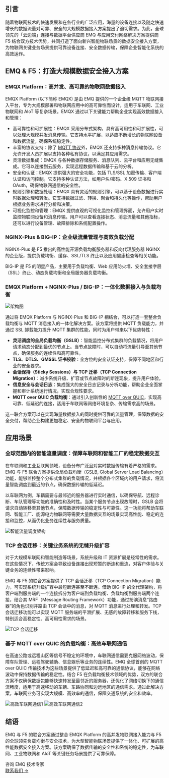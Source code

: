 ## 引言

随着物联网技术的快速发展和在各行业的广泛应用，海量的设备连接以及随之快速增长的数据流量对可靠、安全的大规模数据接入方案提出了迫切需求。为此，全球领先的「云边端」连接与数据平台供应商 EMQ 与应用交付网络解决方案提供商 F5 结合双方技术优势，共同打造了面向新兴智能物联场景的数据安全接入方案，为物联网关键业务场景提供可靠设备连接、安全数据传输，保障企业智能化系统的高效运作。

## EMQ & F5：打造大规模数据安全接入方案

### EMQX Platform：高并发、高可靠的物联网数据接入

EMQX Platform (以下简称 EMQX) 是由 EMQ 提供的一个企业级 MQTT 物联网接入平台，专为大规模部署和物联网应用中的高可靠性而设计，适用于车联网、工业物联网和 AIoT 等复杂场景。EMQX 通过以下关键能力帮助企业实现高效数据接入和管理：

- 高可靠性和可扩展性：EMQX 采用分布式架构，具有高可用性和可扩展性，可以处理大规模并发消息传输。它支持水平扩展，以适应不断增长的物联网设备和数据流量，确保系统稳定性。
- 丰富的协议支持：除了 [MQTT 协议](https://www.emqx.com/zh/blog/the-easiest-guide-to-getting-started-with-mqtt)外，EMQX 还支持多种消息传输协议。它允许开发人员扩展以支持各种私有协议，以满足其应用需求。
- 灵活数据集成：EMQX 与各种数据存储服务、消息队列、云平台和应用无缝集成。它可以连接到云服务，实现远程数据传输和基于云的分析。
- 安全和认证：EMQX 提供强大的安全功能，包括 TLS/SSL 加密传输、客户端认证和访问控制。它支持多种认证方法，如用户名/密码、X.509 证书和 OAuth，确保物联网通信的安全性。
- 规则引擎和数据处理：EMQX 具有灵活的规则引擎，可以基于设备数据进行实时数据处理和转发。它支持数据过滤、转换、聚合和持久化等操作，帮助用户根据业务需求进行分析和决策。
- 可视化监控和管理：EMQX 提供直观的可视化监控和管理界面，允许用户实时监控物联网设备和消息传输。用户可以查看连接状态、消息流量和其他指标，还可以进行设备管理、故障排除和系统配置操作。  

### NGINX-Plus & BIG-IP：企业级流量管理与高效负载分配

NGINX-Plus 是 F5 推出的高性能开源负载均衡服务器和反向代理服务器 NGINX 的企业版，提供负载均衡、缓存、SSL/TLS 终止以及应用健康检查等相关功能。

BIG-IP 是 F5 的明星产品，主要用于负载均衡、Web 应用防火墙、安全套接字层（SSL）终止、动态负载均衡和全局服务器负载均衡。

### EMQX Platform + NGINX-Plus / BIG-IP：一体化数据接入与负载均衡

![架构图](https://assets.emqx.com/images/a661ad26d8c3cef8e9f7ec9b2b7b13fd.png)

通过将 EMQX Platform 与 NGINX-Plus 和 BIG-IP 相结合，可以打造一套整合负载均衡与 MQTT 消息接入的一体化解决方案。该方案将提供 MQTT 负载能力，并通过 SSL 卸载能力提升 MQTT 集群的性能，同时为用户带来以下优势特性：

- **灵活调度的全局负载均衡（GSLB）**：智能监控分布式集群的负载情况，将用户请求动态分配到最优的节点上。当节点故障时，可以自动将流量引导至其他节点，确保服务的连续性和高可靠性。
- **TLS、DTLS、GMSSL 证书校验**：全方位的安全认证支持，保障不同地区和行业的安全要求。
- **会话保持（Sticky Sessions）与 TCP 迁移（TCP Connection Migration）**：减少系统升级、扩容或节点故障时的断连现象，提升用户体验。
- **信息安全与会话日志**：集成强大的安全日志记录与分析功能，帮助企业全面掌握和审计系统运行情况，实现合规性要求。
- **MQTT over QUIC 负载均衡**：通过引入创新性的 [MQTT over QUIC](https://www.emqx.com/zh/blog/mqtt-over-quic)，实现高可靠、低延迟的连接，适用于车联网等网络环境复杂、传输需求高的场景。

这一联合方案可以在实现海量数据接入的同时提供可靠的流量管理，保障数据的安全交付，帮助企业构建更加稳定、安全的物联网平台与应用。

## 应用场景

### 全球范围内的智能流量调度：保障车联网和智能工厂的稳定数据交互

在车联网和工业互联网领域，设备分布广泛且对实时数据传输有着严格的需求。EMQ 与 F5 联合方案提供全局负载均衡（GSLB, Global Server Load Balancing）功能，能够监控整个分布式集群的负载情况，并根据各个区域内的用户请求，将流量智能调度到最近的节点，确保数据传输的低延迟。

以车联网为例，车辆需要与最邻近的服务器进行实时通信，以确保导航、远程诊断、车队管理等功能的准确性和及时性。当某个服务节点出现故障时，GSLB 会将请求自动转移至其他节点，保障数据传输的稳定性与可靠性。这一功能将帮助车联网、智能工厂、能源电力物联网等需要大量数据交互的场景实现高性能、稳定的连接和监控，从而优化业务连续性与服务质量。

![智能流量调度架构](https://assets.emqx.com/images/86f0a3f503e902d6c3ecdd25032ae99b.png)

### TCP 会话迁移：关键业务系统的无缝升级扩容

对于大规模车联网和智能制造等场景，系统升级和 IT 资源扩展是经常性的需求。在这些情况下，传统方案会导致设备连接出现短暂的断连和重连，对客户体验与关键业务的连续性带来影响。

EMQ 与 F5 的联合方案提供了 TCP 会话迁移（TCP Connection Migration）能力，可实现系统升级扩容中最短断连甚至不断连。借助 BIG-IP 的全代理架构，将客户端到服务端的一个连接拆分为客户端到负载均衡、负载均衡到服务端两个连接，结合其 MRF（Message Routing Framework）功能，通过扮演消息“路由器”的角色识别并路由 TCP 会话中的消息，对 MQTT 消息进行处理和转发。TCP 会话迁移功能可以实现 MQTT 服务端的平滑扩展、无感的故障转移和服务下线，特别适合高稳定性、高可用性需求的场景。

![TCP 会话迁移](https://assets.emqx.com/images/63fa24d5e9c74de07f68f9f242fc18b4.png)

### 基于 MQTT over QUIC 的负载均衡：高效车联网通信

在高速公路或远程山区等信号不稳定的环境中，车联网通信需要克服网络波动，保障车队管理、远程驾驶辅助、信息娱乐等业务的连续性。EMQ 全球首创的 MQTT over QUIC 传输技术为这些场景提供了低延迟和高可靠的通信协议，能够在网络波动中保持数据传输的稳定性。结合 F5 在负载均衡技术领域的优势，双方的联合方案不仅确保数据包能够快速转发至最邻近的服务器，还优化了网络切换下的通信流畅度，适用于高速移动的车辆、车路协同和边远地区的通信需求。通过此解决方案，车联网业务可实现大规模、高效率的通信，保障交通系统的安全和效率。

![高效车联网通信1](https://assets.emqx.com/images/6dd06f76bc7e144ff2a757d1ceedd64e.png)
![高效车联网通信2](https://assets.emqx.com/images/537060c7c6f952deae1a5f5ab957ed37.png)

## 结语

EMQ 与 F5 的联合方案通过整合 EMQX Platform 的高并发物联网接入能力与 F5 的全球领先负载均衡与安全技术，为大型智能物联场景提供了一体化、可扩展的高性能数据安全接入方案。该方案确保了数据传输的安全性和系统的稳定性，为车联网、工业物联网和 AIoT 等关键任务场景提供了可靠保障。



<section class="promotion">
    <div>
        咨询 EMQ 技术专家
    </div>
    <a href="https://www.emqx.com/zh/contact?product=solutions" class="button is-gradient">联系我们 →</a>
</section>
